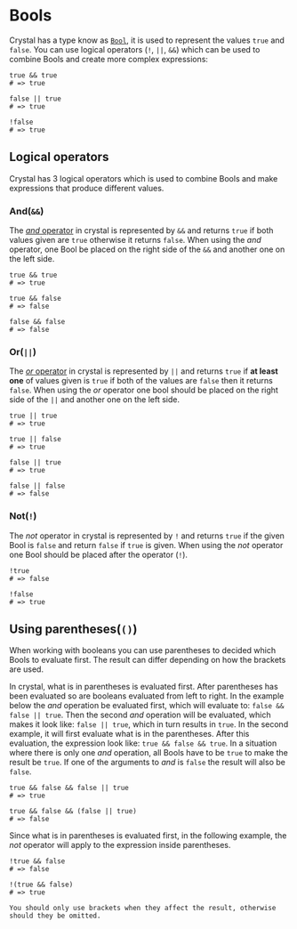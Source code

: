 # Bools

Crystal has a type know as [`Bool`][bools], it is used to represent the values `true` and `false`.
You can use logical operators (`!`, `||`, `&&`) which can be used to combine Bools and create more complex expressions:

```crystal
true && true
# => true

false || true
# => true

!false
# => true
```

## Logical operators

Crystal has 3 logical operators which is used to combine Bools and make expressions that produce different values.

### And(`&&`)

The [_and_ operator][and] in crystal is represented by `&&` and returns `true` if both values given are `true` otherwise it returns `false`.
When using the _and_ operator, one Bool be placed on the right side of the `&&` and another one on the left side.

```crystal
true && true
# => true

true && false
# => false

false && false
# => false
```

### Or(`||`)

The [_or_ operator][or] in crystal is represented by `||` and returns `true` if **at least one** of values given is `true` if both of the values are `false` then it returns `false`.
When using the _or_ operator one bool should be placed on the right side of the `||` and another one on the left side.

```crystal
true || true
# => true

true || false
# => true

false || true
# => true

false || false
# => false
```

### Not(`!`)

The _not_ operator in crystal is represented by `!` and returns `true` if the given Bool is `false` and return `false` if `true` is given.
When using the _not_ operator one Bool should be placed after the operator (`!`).

```crystal
!true
# => false

!false
# => true
```

## Using parentheses(`()`)

When working with booleans you can use parentheses to decided which Bools to evaluate first.
The result can differ depending on how the brackets are used.

In crystal, what is in parentheses is evaluated first.
After parentheses has been evaluated so are booleans evaluated from left to right.
In the example below the _and_ operation be evaluated first, which will evaluate to: `false && false || true`.
Then the second _and_ operation will be evaluated, which makes it look like: `false || true`, which in turn results in `true`.
In the second example, it will first evaluate what is in the parentheses. After this evaluation, the expression look like: `true && false && true`.
In a situation where there is only one _and_ operation, all Bools have to be `true` to make the result be `true`.
If one of the arguments to _and_ is `false` the result will also be `false`.

```crystal
true && false && false || true
# => true

true && false && (false || true)
# => false
```

Since what is in parentheses is evaluated first, in the following example, the _not_ operator will apply to the expression inside parentheses.

```crystal
!true && false
# => false

!(true && false)
# => true
```

```exercism/caution
You should only use brackets when they affect the result, otherwise should they be omitted.
```

[bools]: https://crystal-lang.org/reference/1.7/syntax_and_semantics/literals/bool.html
[and]: https://crystal-lang.org/reference/1.7/syntax_and_semantics/and.html
[or]: https://crystal-lang.org/reference/1.7/syntax_and_semantics/or.html
